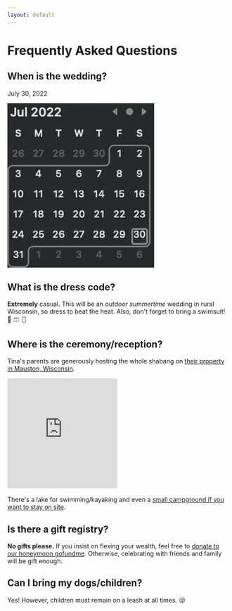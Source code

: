 ```yaml
---
layout: default
---
```


# Frequently Asked Questions

## When is the wedding?

July 30, 2022 

![Calendar](/assets/img/calendar.png)

## What is the dress code?

**Extremely** casual. This will be an _outdoor_ _summertime_ wedding in rural Wisconsin, so dress to beat the heat. Also, don't forget to bring a swimsuit! 👙 🩳 🩱 

## Where is the ceremony/reception?

Tina's parents are generously hosting the whole shabang on [their property in Mauston, Wisconsin](./venue.html).

<iframe src="https://www.google.com/maps/embed?pb=!1m14!1m8!1m3!1d23018.38694595985!2d-89.9595325!3d43.8496441!3m2!1i1024!2i768!4f13.1!3m3!1m2!1s0x8800abbb6d1552db%3A0x50edf031c2941607!2s5495%20County%20Rd%20HH%2C%20Mauston%2C%20WI%2053948!5e0!3m2!1sen!2sus!4v1624811130434!5m2!1sen!2sus" width="250" height="250" style="border:0;" allowfullscreen="" loading="lazy"></iframe>


There's a lake for swimming/kayaking and even a [small campground if you want to stay on site](./lodging.html).

## Is there a gift registry?

**No gifts please.** If you insist on flexing your wealth, feel free to [donate to our honeymoon gofundme](https://gofund.me/cd2cff93). Otherwise, celebrating with friends and family will be gift enough.

## Can I bring my dogs/children?

Yes! However, children must remain on a leash at all times. 😜
